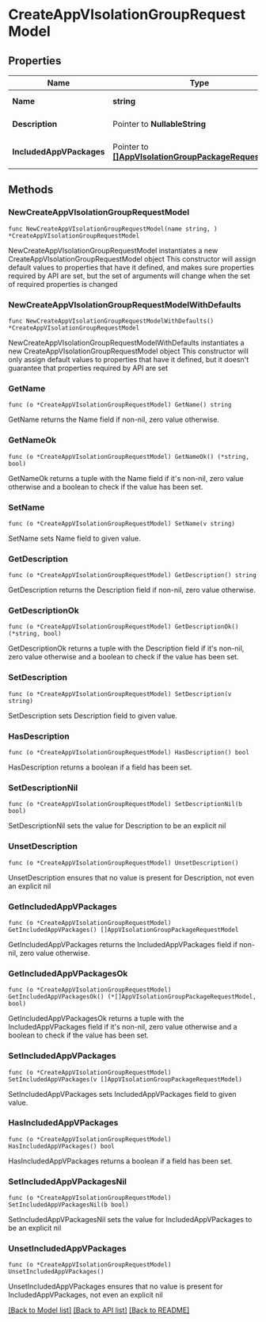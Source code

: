 # CreateAppVIsolationGroupRequestModel

## Properties

Name | Type | Description | Notes
------------ | ------------- | ------------- | -------------
**Name** | **string** | Name of IsolationGroup | 
**Description** | Pointer to **NullableString** | Description of IsolationGroup | [optional] 
**IncludedAppVPackages** | Pointer to [**[]AppVIsolationGroupPackageRequestModel**](AppVIsolationGroupPackageRequestModel.md) | Included AppV packages | [optional] 

## Methods

### NewCreateAppVIsolationGroupRequestModel

`func NewCreateAppVIsolationGroupRequestModel(name string, ) *CreateAppVIsolationGroupRequestModel`

NewCreateAppVIsolationGroupRequestModel instantiates a new CreateAppVIsolationGroupRequestModel object
This constructor will assign default values to properties that have it defined,
and makes sure properties required by API are set, but the set of arguments
will change when the set of required properties is changed

### NewCreateAppVIsolationGroupRequestModelWithDefaults

`func NewCreateAppVIsolationGroupRequestModelWithDefaults() *CreateAppVIsolationGroupRequestModel`

NewCreateAppVIsolationGroupRequestModelWithDefaults instantiates a new CreateAppVIsolationGroupRequestModel object
This constructor will only assign default values to properties that have it defined,
but it doesn't guarantee that properties required by API are set

### GetName

`func (o *CreateAppVIsolationGroupRequestModel) GetName() string`

GetName returns the Name field if non-nil, zero value otherwise.

### GetNameOk

`func (o *CreateAppVIsolationGroupRequestModel) GetNameOk() (*string, bool)`

GetNameOk returns a tuple with the Name field if it's non-nil, zero value otherwise
and a boolean to check if the value has been set.

### SetName

`func (o *CreateAppVIsolationGroupRequestModel) SetName(v string)`

SetName sets Name field to given value.


### GetDescription

`func (o *CreateAppVIsolationGroupRequestModel) GetDescription() string`

GetDescription returns the Description field if non-nil, zero value otherwise.

### GetDescriptionOk

`func (o *CreateAppVIsolationGroupRequestModel) GetDescriptionOk() (*string, bool)`

GetDescriptionOk returns a tuple with the Description field if it's non-nil, zero value otherwise
and a boolean to check if the value has been set.

### SetDescription

`func (o *CreateAppVIsolationGroupRequestModel) SetDescription(v string)`

SetDescription sets Description field to given value.

### HasDescription

`func (o *CreateAppVIsolationGroupRequestModel) HasDescription() bool`

HasDescription returns a boolean if a field has been set.

### SetDescriptionNil

`func (o *CreateAppVIsolationGroupRequestModel) SetDescriptionNil(b bool)`

 SetDescriptionNil sets the value for Description to be an explicit nil

### UnsetDescription
`func (o *CreateAppVIsolationGroupRequestModel) UnsetDescription()`

UnsetDescription ensures that no value is present for Description, not even an explicit nil
### GetIncludedAppVPackages

`func (o *CreateAppVIsolationGroupRequestModel) GetIncludedAppVPackages() []AppVIsolationGroupPackageRequestModel`

GetIncludedAppVPackages returns the IncludedAppVPackages field if non-nil, zero value otherwise.

### GetIncludedAppVPackagesOk

`func (o *CreateAppVIsolationGroupRequestModel) GetIncludedAppVPackagesOk() (*[]AppVIsolationGroupPackageRequestModel, bool)`

GetIncludedAppVPackagesOk returns a tuple with the IncludedAppVPackages field if it's non-nil, zero value otherwise
and a boolean to check if the value has been set.

### SetIncludedAppVPackages

`func (o *CreateAppVIsolationGroupRequestModel) SetIncludedAppVPackages(v []AppVIsolationGroupPackageRequestModel)`

SetIncludedAppVPackages sets IncludedAppVPackages field to given value.

### HasIncludedAppVPackages

`func (o *CreateAppVIsolationGroupRequestModel) HasIncludedAppVPackages() bool`

HasIncludedAppVPackages returns a boolean if a field has been set.

### SetIncludedAppVPackagesNil

`func (o *CreateAppVIsolationGroupRequestModel) SetIncludedAppVPackagesNil(b bool)`

 SetIncludedAppVPackagesNil sets the value for IncludedAppVPackages to be an explicit nil

### UnsetIncludedAppVPackages
`func (o *CreateAppVIsolationGroupRequestModel) UnsetIncludedAppVPackages()`

UnsetIncludedAppVPackages ensures that no value is present for IncludedAppVPackages, not even an explicit nil

[[Back to Model list]](../README.md#documentation-for-models) [[Back to API list]](../README.md#documentation-for-api-endpoints) [[Back to README]](../README.md)


